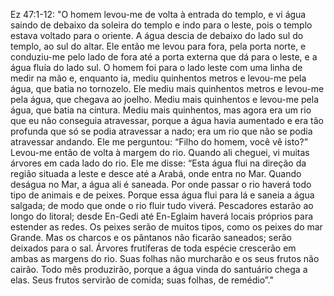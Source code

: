Ez 47:1-12: "O homem levou-me de volta à entrada do templo, e vi água saindo de debaixo da soleira do templo e indo para o leste, pois o templo estava voltado para o oriente. A água descia de debaixo do lado sul do templo, ao sul do altar. Ele então me levou para fora, pela porta norte, e conduziu-me pelo lado de fora até a porta externa que dá para o leste, e a água fluía do lado sul. O homem foi para o lado leste com uma linha de medir na mão e, enquanto ia, mediu quinhentos metros e levou-me pela água, que batia no tornozelo. Ele mediu mais quinhentos metros e levou-me pela água, que chegava ao joelho. Mediu mais quinhentos e levou-me pela água, que batia na cintura. Mediu mais quinhentos, mas agora era um rio que eu não conseguia atravessar, porque a água havia aumentado e era tão profunda que só se podia atravessar a nado; era um rio que não se podia atravessar andando. Ele me perguntou: “Filho do homem, você vê isto?” Levou-me então de volta à margem do rio. Quando ali cheguei, vi muitas árvores em cada lado do rio. Ele me disse: “Esta água flui na direção da região situada a leste e desce até a Arabá, onde entra no Mar. Quando deságua no Mar, a água ali é saneada. Por onde passar o rio haverá todo tipo de animais e de peixes. Porque essa água flui para lá e saneia a água salgada; de modo que onde o rio fluir tudo viverá. Pescadores estarão ao longo do litoral; desde En-Gedi até En-Eglaim haverá locais próprios para estender as redes. Os peixes serão de muitos tipos, como os peixes do mar Grande. Mas os charcos e os pântanos não ficarão saneados; serão deixados para o sal. Árvores frutíferas de toda espécie crescerão em ambas as margens do rio. Suas folhas não murcharão e os seus frutos não cairão. Todo mês produzirão, porque a água vinda do santuário chega a elas. Seus frutos servirão de comida; suas folhas, de remédio”."